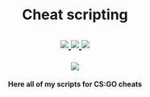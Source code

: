 <h1 align="center">Cheat scripting</h1>
<h2 align="center">
  <p>
    <a href="https://brokencore.club/members/544/">
      <img src="https://img.shields.io/badge/Forum-Brokencore-blue?style=for-the-badge&logo=framer"/>
    </a>
    <a href="https://yougame.biz/members/682411/">
      <img src="https://img.shields.io/badge/Forum-Yougame-red?style=for-the-badge&logo=framer"/>
    </a>
    <a href="https://discord.gg/KrtcBg92qb/">
      <img src="https://img.shields.io/badge/Discord-Server-5865F2?style=for-the-badge&logo=discord"/>
    </a>
  </p>
</h2>
<h3 align="center">
  <p>
    <img src="https://img.shields.io/badge/language-lua-2C2D72?style=for-the-badge&logo=lua"/>
  </p>
</h3>
<h4 align="center">
  Here all of my scripts for CS:GO cheats
<h4>
